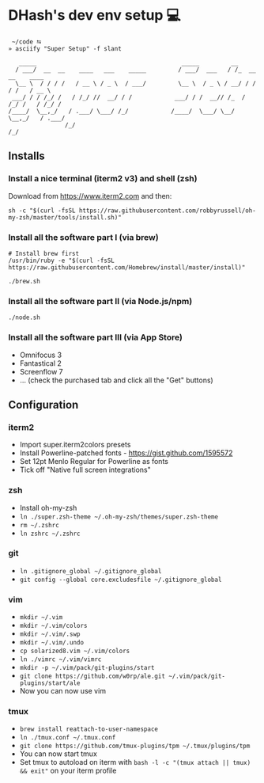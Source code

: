 DHash's dev env setup 💻
========================

```
 ~/code ⮀
» asciify "Super Setup" -f slant

   _____                                         _____         __                  
  / ___/  __  __    ____   ___    _____         / ___/  ___   / /_  __  __    ____ 
  \__ \  / / / /   / __ \ / _ \  / ___/         \__ \  / _ \ / __/ / / / /   / __ \
 ___/ / / /_/ /   / /_/ //  __/ / /            ___/ / /  __// /_  / /_/ /   / /_/ /
/____/  \__,_/   / .___/ \___/ /_/            /____/  \___/ \__/  \__,_/   / .___/ 
                /_/                                                       /_/      
```

## Installs

### Install a nice terminal (iterm2 v3) and shell (zsh)

Download from https://www.iterm2.com and then:

```
sh -c "$(curl -fsSL https://raw.githubusercontent.com/robbyrussell/oh-my-zsh/master/tools/install.sh)"
```

### Install all the software part I (via brew)

```
# Install brew first
/usr/bin/ruby -e "$(curl -fsSL https://raw.githubusercontent.com/Homebrew/install/master/install)"

./brew.sh
```

### Install all the software part II (via Node.js/npm)

```
./node.sh
```

### Install all the software part III (via App Store)

- Omnifocus 3
- Fantastical 2
- Screenflow 7
- ... (check the purchased tab and click all the "Get" buttons)

## Configuration

### iterm2

- Import super.iterm2colors presets
- Install Powerline-patched fonts - https://gist.github.com/1595572
- Set 12pt Menlo Regular for Powerline as fonts
- Tick off "Native full screen integrations"

### zsh

- Install oh-my-zsh
- `ln ./super.zsh-theme ~/.oh-my-zsh/themes/super.zsh-theme`
- `rm ~/.zshrc`
- `ln zshrc ~/.zshrc`

### git

- `ln .gitignore_global ~/.gitignore_global`
- `git config --global core.excludesfile ~/.gitignore_global`

### vim

- `mkdir ~/.vim`
- `mkdir ~/.vim/colors`
- `mkdir ~/.vim/.swp`
- `mkdir ~/.vim/.undo`
- `cp solarized8.vim ~/.vim/colors`
- `ln ./vimrc ~/.vim/vimrc`
- `mkdir -p ~/.vim/pack/git-plugins/start`
- `git clone https://github.com/w0rp/ale.git ~/.vim/pack/git-plugins/start/ale`
- Now you can now use vim

### tmux

- `brew install reattach-to-user-namespace`
- `ln ./tmux.conf ~/.tmux.conf`
- `git clone https://github.com/tmux-plugins/tpm ~/.tmux/plugins/tpm`
- You can now start tmux
- Set tmux to autoload on iterm with `bash -l -c "(tmux attach || tmux) && exit"` on your iterm profile
